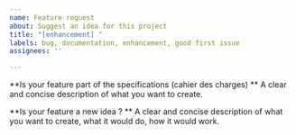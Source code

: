 ```yaml
---
name: Feature request
about: Suggest an idea for this project
title: "[enhancement] "
labels: bug, documentation, enhancement, good first issue
assignees: ''

---
```


**Is your feature part of the specifications (cahier des charges) **
A clear and concise description of what you want to create.

**Is your feature a new idea ? **
A clear and concise description of what you want to create, what it would do, how it would work.
